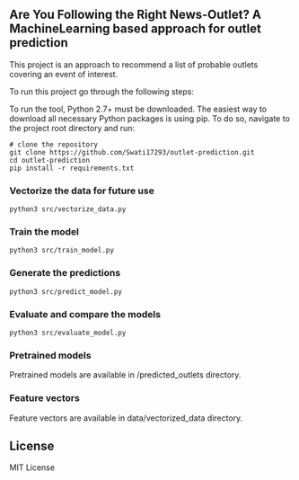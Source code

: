 ## Are You Following the Right News-Outlet? A MachineLearning based approach for outlet prediction

This project is an approach to recommend a list of probable outlets covering an event of interest. 

To run this project go through the following steps:

To run the tool, Python 2.7+ must be downloaded. The easiest way to download all necessary Python packages is using pip. To do so, navigate to the project root directory and run:
```
# clone the repository
git clone https://github.com/Swati17293/outlet-prediction.git
cd outlet-prediction
pip install -r requirements.txt
```

### Vectorize the data for future use
```
python3 src/vectorize_data.py
```

### Train the model
```
python3 src/train_model.py
```

### Generate the predictions
```
python3 src/predict_model.py
```

### Evaluate and compare the models
```
python3 src/evaluate_model.py
```

### Pretrained models
Pretrained models are available in /predicted_outlets directory.

### Feature vectors
Feature vectors are available in data/vectorized_data directory.

## License
MIT License